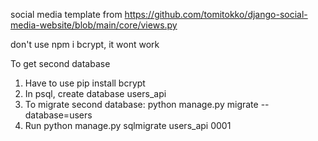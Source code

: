 social media template from https://github.com/tomitokko/django-social-media-website/blob/main/core/views.py



don't use npm i bcrypt, it wont work


To get second database
1. Have to use pip install bcrypt
2. In psql, create database users_api
3. To migrate second database: python manage.py migrate --database=users
4. Run python manage.py sqlmigrate users_api 0001